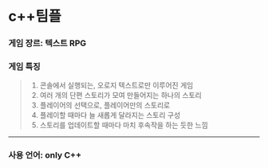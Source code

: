 # c++팀플
<h3>게임 장르: 텍스트 RPG

   <h3>게임 특징</h3>
   
 > 1. 콘솔에서 실행되는, 오로지 텍스트로만 이루어진 게임
 > 2. 여러 개의 단편 스토리가 모여 만들어지는 하나의 스토리
 > 3. 플레이어의 선택으로, 플레이어만의 스토리로
 > 4. 플레이할 때마다 늘 새롭게 달라지는 스토리 구성
 > 5. 스토리를 업데이트할 때마다 마치 후속작을 하는 듯한 느낌

<hr>
<h3>사용 언어: only C++
